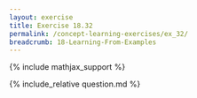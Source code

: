 ```yaml
---
layout: exercise
title: Exercise 18.32
permalink: /concept-learning-exercises/ex_32/
breadcrumb: 18-Learning-From-Examples
---
```


{% include mathjax_support %}

<div><i class="arrow-up loader" data-chapter="concept-learning-exercises" data-exercise="ex_32" data-rating="0"></i></div>
{% include_relative question.md %}
